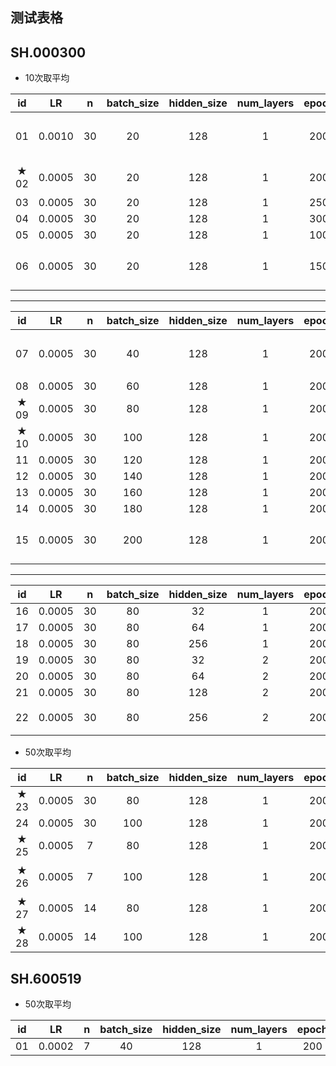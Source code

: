 ## 测试表格

## SH.000300

- 10次取平均

|  id  |  LR  |  n   |batch_size|hidden_size| num_layers | epoch |    r2    |   DA   |           conclusion           |
|:----:|:----:|:----:|  :----:  |   :----:  |   :----:   |:----: |  :----:  | :----: |             :----:             |
|  01  |0.0010|  30  |    20    |    128    |     1      |  200  |    --    |   --   |       loss不收敛，调整LR看看      |
|★ 02 |0.0005|  30  |    20    |    128    |     1      |  200  |  0.7482  | 0.6768 |          调整epoch看看           |
|  03  |0.0005|  30  |    20    |    128    |     1      |  250  |  0.7050  | 0.6869 |               --               |
|  04  |0.0005|  30  |    20    |    128    |     1      |  300  |  0.6957  | 0.6778 |               --               |
|  05  |0.0005|  30  |    20    |    128    |     1      |  100  |  0.6676  | 0.6707 |               --               |
|  06  |0.0005|  30  |    20    |    128    |     1      |  150  |  0.7045  | 0.6818 |         目前200epoch最佳        |
---
|  id  |  LR  |  n   |batch_size|hidden_size| num_layers | epoch |    r2    |   DA   |           conclusion           |
|:----:|:----:|:----:|  :----:  |   :----:  |   :----:   |:----: |  :----:  | :----: |             :----:             |
|  07  |0.0005|  30  |    40    |    128    |     1      |  200  |  0.2774  | 0.6475 |      不稳定，调整batch_size看看   |
|  08  |0.0005|  30  |    60    |    128    |     1      |  200  |  0.6304  | 0.7141 |              --                |
|★ 09 |0.0005|  30  |    80    |    128    |     1      |  200  |  0.7862  | 0.7172 |              --                |
|★ 10 |0.0005|  30  |   100    |    128    |     1      |  200  |  0.7906  | 0.7374 |              --                |
|  11  |0.0005|  30  |   120    |    128    |     1      |  200  |  0.7714  | 0.7444 |              --                |
|  12  |0.0005|  30  |   140    |    128    |     1      |  200  |  0.7735  | 0.7394 |              --                |
|  13  |0.0005|  30  |   160    |    128    |     1      |  200  |  0.7742  | 0.7475 |              --                |
|  14  |0.0005|  30  |   180    |    128    |     1      |  200  |  0.7003  | 0.7162 |              --                |
|  15  |0.0005|  30  |   200    |    128    |     1      |  200  |  0.6864  | 0.7141 |        目前100batch_size最佳     |
---
|  id  |  LR  |  n   |batch_size|hidden_size| num_layers | epoch |    r2    |   DA   |           conclusion           |
|:----:|:----:|:----:|  :----:  |   :----:  |   :----:   |:----: |  :----:  | :----: |             :----:             |
|  16  |0.0005|  30  |    80    |    32     |     1      |  200  |  0.7513  | 0.7374 |              --                |
|  17  |0.0005|  30  |    80    |    64     |     1      |  200  |  0.7708  | 0.7152 |              --                |
|  18  |0.0005|  30  |    80    |    256    |     1      |  200  |  0.7765  | 0.7455 |              --                |
|  19  |0.0005|  30  |    80    |    32     |     2      |  200  |  0.7697  | 0.7111 |              --                |
|  20  |0.0005|  30  |    80    |    64     |     2      |  200  |  0.7360  | 0.7162 |              --                |
|  21  |0.0005|  30  |    80    |    128    |     2      |  200  |  0.6416  | 0.6758 |              --                |
|  22  |0.0005|  30  |    80    |    256    |     2      |  200  |  0.7546  | 0.7273 |        加深一个layer无提升       |

- 50次取平均

|  id  |  LR  |  n   |batch_size|hidden_size| num_layers | epoch |    r2    |   DA   |           conclusion           |
|:----:|:----:|:----:|  :----:  |   :----:  |   :----:   |:----: |  :----:  | :----: |             :----:             |
|★ 23 |0.0005|  30  |    80    |    128    |     1      |  200  |  0.7779  | 0.7238 |              --                |
|  24  |0.0005|  30  |   100    |    128    |     1      |  200  |  0.7284  | 0.7061 |              --                |
|★ 25 |0.0005|   7  |    80    |    128    |     1      |  200  |  0.8329  | 0.7172 |           改变一下n              |
|★ 26 |0.0005|   7  |   100    |    128    |     1      |  200  |  0.8366  | 0.7164 |         和25差别不是很大          |
|★ 27 |0.0005|  14  |    80    |    128    |     1      |  200  |  0.8128  | 0.7089 |              --                |
|★ 28 |0.0005|  14  |   100    |    128    |     1      |  200  |  0.8078  | 0.6849 |              --                |

## SH.600519
- 50次取平均

|  id  |  LR  |  n   |batch_size|hidden_size| num_layers | epoch |    r2    |   DA   |           conclusion           |
|:----:|:----:|:----:|  :----:  |   :----:  |   :----:   |:----: |  :----:  | :----: |             :----:             |
|  01  |0.0002|   7  |    40    |    128    |     1      |  200  |  0.9333  | 0.7409 |               --               |
